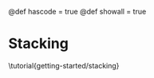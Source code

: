 @def hascode = true
@def showall = true
<!-- @def reeval = true -->


# Stacking

\tutorial{getting-started/stacking}
